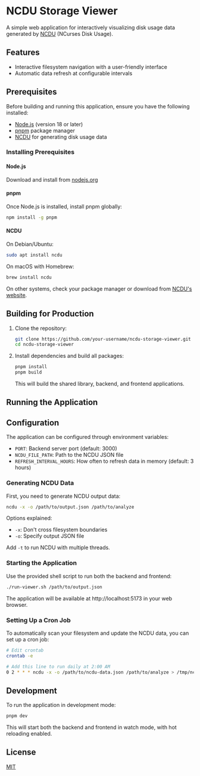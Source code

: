 # NCDU Storage Viewer

A simple web application for interactively visualizing disk usage data generated by [NCDU](https://dev.yorhel.nl/ncdu) (NCurses Disk Usage).

## Features

- Interactive filesystem navigation with a user-friendly interface
- Automatic data refresh at configurable intervals

## Prerequisites

Before building and running this application, ensure you have the following installed:

- [Node.js](https://nodejs.org/) (version 18 or later)
- [pnpm](https://pnpm.io/) package manager
- [NCDU](https://dev.yorhel.nl/ncdu) for generating disk usage data

### Installing Prerequisites

#### Node.js

Download and install from [nodejs.org](https://nodejs.org/)

#### pnpm

Once Node.js is installed, install pnpm globally:

```bash
npm install -g pnpm
```

#### NCDU

On Debian/Ubuntu:
```bash
sudo apt install ncdu
```

On macOS with Homebrew:
```bash
brew install ncdu
```

On other systems, check your package manager or download from [NCDU's website](https://dev.yorhel.nl/ncdu).

## Building for Production

1. Clone the repository:
   ```bash
   git clone https://github.com/your-username/ncdu-storage-viewer.git
   cd ncdu-storage-viewer
   ```

2. Install dependencies and build all packages:
   ```bash
   pnpm install
   pnpm build
   ```

   This will build the shared library, backend, and frontend applications.

## Running the Application

## Configuration

The application can be configured through environment variables:

- `PORT`: Backend server port (default: 3000)
- `NCDU_FILE_PATH`: Path to the NCDU JSON file
- `REFRESH_INTERVAL_HOURS`: How often to refresh data in memory (default: 3 hours)

### Generating NCDU Data

First, you need to generate NCDU output data:

```bash
ncdu -x -o /path/to/output.json /path/to/analyze
```

Options explained:
- `-x`: Don't cross filesystem boundaries
- `-o`: Specify output JSON file

Add `-t` to run NCDU with multiple threads.

### Starting the Application

Use the provided shell script to run both the backend and frontend:

```bash
./run-viewer.sh /path/to/output.json
```

The application will be available at http://localhost:5173 in your web browser.

### Setting Up a Cron Job

To automatically scan your filesystem and update the NCDU data, you can set up a cron job:

```bash
# Edit crontab
crontab -e

# Add this line to run daily at 2:00 AM
0 2 * * * ncdu -x -o /path/to/ncdu-data.json /path/to/analyze > /tmp/ncdu-scan.log 2>&1
```

## Development

To run the application in development mode:

```bash
pnpm dev
```

This will start both the backend and frontend in watch mode, with hot reloading enabled.

## License

[MIT](LICENSE)